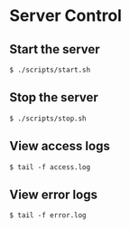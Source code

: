 # Server Control

## Start the server
```
$ ./scripts/start.sh
```

## Stop the server
```
$ ./scripts/stop.sh
```

## View access logs
```
$ tail -f access.log
```

## View error logs
```
$ tail -f error.log
```